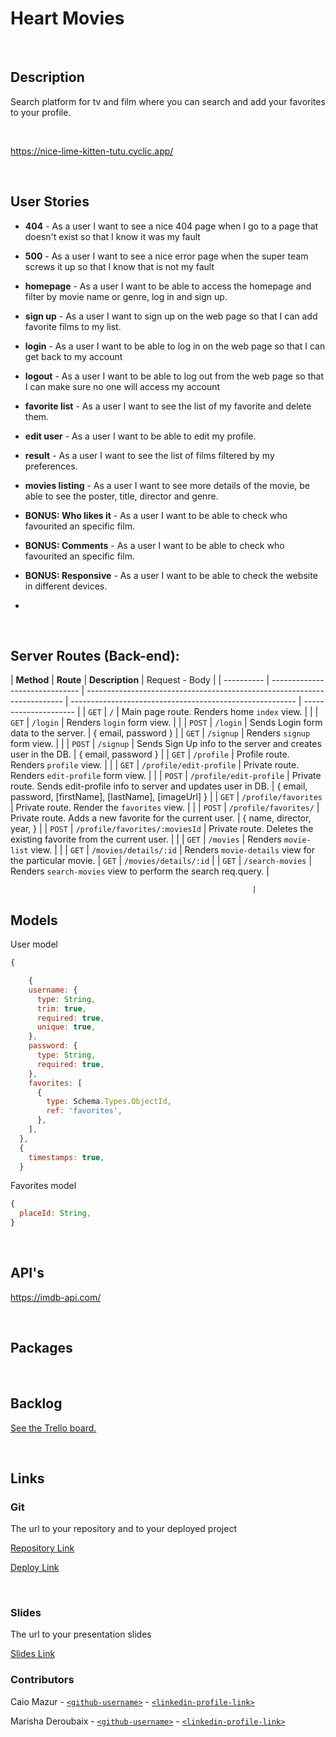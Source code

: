 # Heart Movies

<br>

## Description

Search platform for tv and film where you can search and add your favorites to your profile.

<br>

https://nice-lime-kitten-tutu.cyclic.app/

<br>

## User Stories

- **404** - As a user I want to see a nice 404 page when I go to a page that doesn't exist so that I know it was my fault
- **500** - As a user I want to see a nice error page when the super team screws it up so that I know that is not my fault
- **homepage** - As a user I want to be able to access the homepage and filter by movie name or genre, log in and sign up.
- **sign up** - As a user I want to sign up on the web page so that I can add favorite films to my list.
- **login** - As a user I want to be able to log in on the web page so that I can get back to my account
- **logout** - As a user I want to be able to log out from the web page so that I can make sure no one will access my account
- **favorite list** - As a user I want to see the list of my favorite and delete them.
- **edit user** - As a user I want to be able to edit my profile.
- **result** - As a user I want to see the list of films filtered by my preferences.
- **movies listing** - As a user I want to see more details of the movie, be able to see the poster, title, director and genre.

- **BONUS: Who likes it** - As a user I want to be able to check who favourited an specific film.

- **BONUS: Comments** - As a user I want to be able to check who favourited an specific film.

- **BONUS: Responsive** - As a user I want to be able to check the website in different devices.
-

<br>

## Server Routes (Back-end):

| **Method** | **Route**                      | **Description**                                                          | Request - Body                                           |
| ---------- | ------------------------------ | ------------------------------------------------------------------------ | -------------------------------------------------------- | --------------------- |
| `GET`      | `/`                            | Main page route. Renders home `index` view.                              |                                                          |
| `GET`      | `/login`                       | Renders `login` form view.                                               |                                                          |
| `POST`     | `/login`                       | Sends Login form data to the server.                                     | { email, password }                                      |
| `GET`      | `/signup`                      | Renders `signup` form view.                                              |                                                          |
| `POST`     | `/signup`                      | Sends Sign Up info to the server and creates user in the DB.             | { email, password }                                      |
| `GET`      | `/profile`                     | Profile route. Renders `profile` view.                                   |                                                          |
| `GET`      | `/profile/edit-profile`        | Private route. Renders `edit-profile` form view.                         |                                                          |
| `POST`     | `/profile/edit-profile`        | Private route. Sends edit-profile info to server and updates user in DB. | { email, password, [firstName], [lastName], [imageUrl] } |
| `GET`      | `/profile/favorites`           | Private route. Render the `favorites` view.                              |                                                          |
| `POST`     | `/profile/favorites/`          | Private route. Adds a new favorite for the current user.                 | { name, director, year, }                                |
| `POST`     | `/profile/favorites/:moviesId` | Private route. Deletes the existing favorite from the current user.      |                                                          |
| `GET`      | `/movies`                      | Renders `movie-list` view.                                               |                                                          |
| `GET`      | `/movies/details/:id`          | Renders `movie-details` view for the particular movie.                   | `GET`                                                    | `/movies/details/:id` |
| `GET`      | `/search-movies`               | Renders `search-movies` view to perform the search req.query.            |

                                                          |

## Models

User model

```javascript
{

    {
    username: {
      type: String,
      trim: true,
      required: true,
      unique: true,
    },
    password: {
      type: String,
      required: true,
    },
    favorites: [
      {
        type: Schema.Types.ObjectId,
        ref: 'favorites',
      },
    ],
  },
  {
    timestamps: true,
  }

```

Favorites model

```javascript
{
  placeId: String,
}

```

<br>

## API's

https://imdb-api.com/



<br>

## Packages

<br>

## Backlog

[See the Trello board.](https://trello.com/b/Ni3giVKf/ironhackproject)

<br>

## Links

### Git

The url to your repository and to your deployed project

[Repository Link]()

[Deploy Link]()

<br>

### Slides

The url to your presentation slides

[Slides Link](https://docs.google.com/presentation/d/1P5FIi0vHZBUcgUtmt1M4_lLCO5dwdJ4UOgtJa4ehGfk/edit?usp=sharing)

### Contributors

Caio Mazur - [`<github-username>`](https://github.com/person1-username) - [`<linkedin-profile-link>`](https://www.linkedin.com/in/person1-username)

Marisha Deroubaix - [`<github-username>`](https://github.com/person2-username) - [`<linkedin-profile-link>`](https://www.linkedin.com/in/person2-username)
